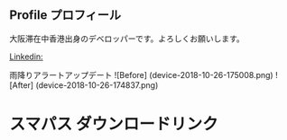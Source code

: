 ## Profile プロフィール
大阪滞在中香港出身のデベロッパーです。よろしくお願いします。


[Linkedin:](https://www.linkedin.com/in/jo-lam-69815811b/)

雨降りアラートアップデート
![Before]
(device-2018-10-26-175008.png)
![After]
(device-2018-10-26-174837.png)

# スマパス ダウンロードリンク


